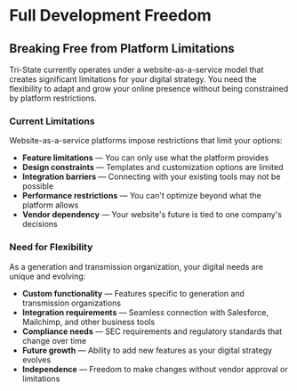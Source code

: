 # Full Development Freedom

## Breaking Free from Platform Limitations

Tri-State currently operates under a website-as-a-service model that creates significant limitations for your digital strategy. You need the flexibility to adapt and grow your online presence without being constrained by platform restrictions.

### Current Limitations

Website-as-a-service platforms impose restrictions that limit your options:

-   **Feature limitations** — You can only use what the platform provides
-   **Design constraints** — Templates and customization options are limited
-   **Integration barriers** — Connecting with your existing tools may not be possible
-   **Performance restrictions** — You can't optimize beyond what the platform allows
-   **Vendor dependency** — Your website's future is tied to one company's decisions

### Need for Flexibility

As a generation and transmission organization, your digital needs are unique and evolving:

-   **Custom functionality** — Features specific to generation and transmission organizations
-   **Integration requirements** — Seamless connection with Salesforce, Mailchimp, and other business tools
-   **Compliance needs** — SEC requirements and regulatory standards that change over time
-   **Future growth** — Ability to add new features as your digital strategy evolves
-   **Independence** — Freedom to make changes without vendor approval or limitations

